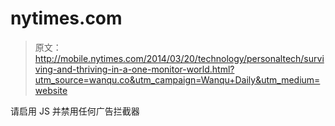 # nytimes.com

> 原文：<http://mobile.nytimes.com/2014/03/20/technology/personaltech/surviving-and-thriving-in-a-one-monitor-world.html?utm_source=wanqu.co&utm_campaign=Wanqu+Daily&utm_medium=website>

请启用 JS 并禁用任何广告拦截器